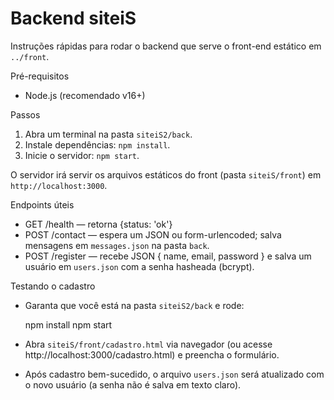 # Backend siteiS

Instruções rápidas para rodar o backend que serve o front-end estático em `../front`.

Pré-requisitos
- Node.js (recomendado v16+)

Passos

1. Abra um terminal na pasta `siteiS2/back`.
2. Instale dependências: `npm install`.
3. Inicie o servidor: `npm start`.

O servidor irá servir os arquivos estáticos do front (pasta `siteiS/front`) em `http://localhost:3000`.

Endpoints úteis
- GET /health — retorna {status: 'ok'}
- POST /contact — espera um JSON ou form-urlencoded; salva mensagens em `messages.json` na pasta `back`.
 - POST /register — recebe JSON { name, email, password } e salva um usuário em `users.json` com a senha hasheada (bcrypt).

Testando o cadastro
- Garanta que você está na pasta `siteiS2/back` e rode:

	npm install
	npm start

- Abra `siteiS/front/cadastro.html` via navegador (ou acesse http://localhost:3000/cadastro.html) e preencha o formulário.
- Após cadastro bem-sucedido, o arquivo `users.json` será atualizado com o novo usuário (a senha não é salva em texto claro).
